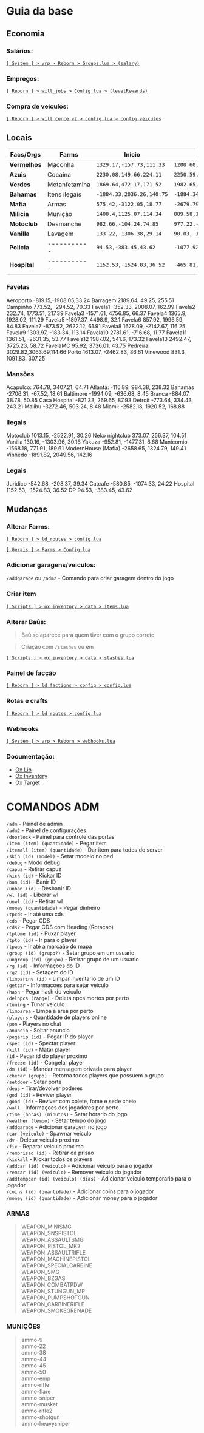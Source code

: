 # Guia da base

## Economia

### Salários:

[`[ System ] > vrp > Reborn > Groups.lua > (salary)`](./[%20System%20]/vrp/Reborn/Groups.lua)

### Empregos:

[`[ Reborn ] > will_jobs > Config.lua > (levelRewards)`](./[%20Reborn%20]/will_jobs/Config.lua)

### Compra de veiculos:

[`[ Reborn ] > will_conce_v2 > config.lua > config.veiculos`](./[%20Reborn%20]/will_conce_v2/config.lua)

## Locais

| Facs/Orgs     | Farms         | Inicio                    | Baus                      | Farm Loc                  |
| ------------- | ------------- | ------------------------- | ------------------------- | ------------------------- |
| **Vermelhos** | Maconha       | `1329.17,-157.73,111.33`  | `1200.60,-93.10,74.08`    | `99.78,6344.38,31.38`     |
| **Azuis**     | Cocaina       | `2230.08,149.66,224.11`   | `2250.59,52.02,251.41`    | `-1105.13,4952.35,218.65` |
| **Verdes**    | Metanfetamina | `1869.64,472.17,171.52`   | `1982.65,497.33,167.94`   | `1493.17,6390.24,21.26`   |
| **Bahamas**   | Itens ilegais | `-1884.33,2036.26,140.75` | `-1884.34,2069.88,145.58` | `-1855.11,2056.79,135.46` |
| **Mafia**     | Armas         | `575.42,-3122.05,18.77`   | `-2679.79,1336.11,144.25` | `-2678.92,1330.06,140.89` |
| **Milicia**   | Munição       | `1400.4,1125.07,114.34`   | `889.58,1143.94,326.97`   | `897.84,1152.0,333.66`    |
| **Motoclub**  | Desmanche     | `982.66,-104.24,74.85`    | `977.22,-104.03,74.85`    | `474.78,-1308.48,29.2`    |
| **Vanilla**   | Lavagem       | `133.22,-1306.38,29.14`   | `90.03,-1290.90,29.27`    | `97.48,-1293.61,29.33`    |
| **Policia**   | -----------   | `94.53,-383.45,43.62`     | `-1077.92,-815.81,11.04`  | ----------------------    |
| **Hospital**  | -----------   | `1152.53,-1524.83,36.52`  | `-465.81,-293.78,34.92`   | ----------------------    |

### Favelas

Aeroporto -819.15,-1908.05,33.24
Barragem 2189.64, 49.25, 255.51
Campinho 773.52, -294.52, 70.33
Favela1 -352.33, 2008.07, 162.99
Favela2 232.74, 1773.51, 217.39
Favela3 -1571.61, 4756.85, 66.37
Favela4 1365.9, 1928.02, 111.29
Favela5 -1897.37, 4498.9, 32.1
Favela6 857.92, 1996.59, 84.83
Favela7 -873.52, 2622.12, 61.91
Favela8 1678.09, -2142.67, 116.25
Favela9 1303.97, -183.34, 113.14
Favela10 2781.61, -716.68, 11.77
Favela11 1361.51, -2631.35, 53.77
Favela12 1987.02, 541.6, 173.32
Favela13 2492.47, 3725.23, 58.72
FavelaMC 95.92, 3736.01, 43.75
Pedreira 3029.82,3063.69,114.66
Porto 1613.07, -2462.83, 86.61
Vinewood 831.3, 1091.83, 307.25

### Mansões

Acapulco: 764.78, 3407.21, 64.71
Atlanta: -116.89, 984.38, 238.32
Bahamas -2706.31, -67.52, 18.61
Baltimore -1994.09, -636.68, 8.45
Branca -884.07, 38.78, 50.85
Casa Hospital -821.33, 269.65, 87.93
Detroit -773.64, 334.43, 243.21
Malibu -3272.46, 503.24, 8.48
Miami: -2582.18, 1920.52, 168.88

### Ilegais

Motoclub 1013.15, -2522.91, 30.26
Neko nightclub 373.07, 256.37, 104.51
Vanilla 130.16, -1303.96, 30.16
Yakuza -952.81, -1477.31, 8.68
Manicomio -1568.18, 771.91, 189.61
ModernHouse (Mafia) -2658.65, 1324.79, 149.41
Vinhedo -1891.82, 2049.56, 142.16

### Legais

Juridico -542.68, -208.37, 39.34
Catcafe -580.85, -1074.33, 24.22
Hospital 1152.53, -1524.83, 36.52
DP 94.53, -383.45, 43.62

## Mudanças

### Alterar Farms:

[`[ Reborn ] > ld_routes > config.lua`](./[%20Reborn%20]/ld_routes/config.lua)

[`[ Gerais ] > Farms > Config.lua`](./[%20Gerais%20]/Farms/Config.lua)

### Adicionar garagens/veiculos:

`/addgarage` ou `/adm2` - Comando para criar garagem dentro do jogo

### Criar item

[`[ Scripts ] > ox_inventory > data > items.lua`](./[%20Scripts%20]/ox_inventory/data/items.lua)

### Alterar Baús:

> Baú so aparece para quem tiver com o grupo correto

> Criação com `/stashes` ou em

[`[ Scripts ] > ox_inventory > data > stashes.lua`](./[%20Scripts%20]/ox_inventory/data/stashes.lua)

### Painel de facção

[`[ Reborn ] > ld_factions > config > config.lua`](./[%20Reborn%20]/ld_factions/config/config.lua)

### Rotas e crafts

[`[ Reborn ] > ld_routes > config.lua`](./[%20Reborn%20]/ld_routes/config.lua)

### Webhooks

[`[ System ] > vrp > Reborn > webhooks.lua`](./[%20System%20]/vrp/Reborn/webhooks.lua)

### Documentação:

- [Ox Lib](https://overextended.dev/ox_lib)
- [Ox Inventory](https://overextended.dev/ox_inventory)
- [Ox Target](https://overextended.dev/ox_target)

# COMANDOS ADM

`/adm` - Painel de admin <br>
`/adm2` - Painel de configurações <br>
`/doorlock` - Painel para controle das portas <br>
`/item (item) (quantidade)` - Pegar item <br>
`/itemall (item) (quantidade)` - Dar item para todos do server <br>
`/skin (id) (model)` - Setar modelo no ped <br>
`/debug` - Modo debug <br>
`/capuz` - Retirar capuz <br>
`/kick (id)` - Kickar ID <br>
`/ban (id)` - Banir ID <br>
`/unban (id)` - Desbanir ID <br>
`/wl (id)` - Liberar wl <br>
`/unwl (id)` - Retirar wl <br>
`/money (quantidade)` - Pegar dinheiro <br>
`/tpcds` - Ir até uma cds <br>
`/cds` - Pegar CDS <br>
`/cds2` - Pegar CDS com Heading (Rotaçao) <br>
`/tptome (id)` - Puxar player <br>
`/tpto (id)` - Ir para o player <br>
`/tpway` - Ir até a marcaão do mapa <br>
`/group (id) (grupo?)` - Setar grupo em um usuario <br>
`/ungroup (id) (grupo)` - Retirar grupo de um usuario <br>
`/rg (id)` - Informaçoes do ID <br>
`/rg2 (id)` - Setagem do ID <br>
`/limparinv (id)` - Limpar inventario de um ID <br>
`/getcar` - Informaçoes para setar veiculo <br>
`/hash` - Pegar hash do veiculo <br>
`/delnpcs (range)` - Deleta npcs mortos por perto <br>
`/tuning` - Tunar veiculo <br>
`/limparea` - Limpa a area por perto <br>
`/players` - Quantidade de players online <br>
`/pon` - Players no chat <br>
`/anuncio` - Soltar anuncio <br>
`/pegarip (id)` - Pegar IP do player <br>
`/spec (id)` - Spectar player <br>
`/kill (id)` - Matar player <br>
`/id` - Pegar id do player proximo <br>
`/freeze (id)` - Congelar player <br>
`/dm (id)` - Mandar mensagem privada para player <br>
`/checar (grupo)` - Retorna todos players que possuem o grupo <br>
`/setdoor` - Setar porta <br>
`/deus` - Tirar/devolver poderes <br>
`/god (id)` - Reviver player <br>
`/good (id)` - Reviver com colete, fome e sede cheio <br>
`/wall` - Informaçoes dos jogadores por perto <br>
`/time (horas) (minutos)` - Setar horario do jogo <br>
`/weather (tempo)` - Setar tempo do jogo <br>
`/addgarage` - Adicionar garagem no jogo <br>
`/car (veiculo)` - Spawnar veiculo <br>
`/dv` - Deletar veiculo proximo <br>
`/fix` - Reparar veiculo proximo <br>
`/remprisao (id)` - Retirar da prisao<br>
`/kickall` - Kickar todos os players <br>
`/addcar (id) (veiculo)` - Adicionar veiculo para o jogador <br>
`/remcar (id) (veiculo)` - Remover veiculo do jogador <br>
`/addtempcar (id) (veiculo) (dias)` - Adicionar veiculo temporario para o jogador <br>
`/coins (id) (quantidade)` - Adicionar coins para o jogador <br>
`/money (id) (quantidade)` - Adicionar money para o jogador <br>

### ARMAS

> WEAPON_MINISMG <br>
> WEAPON_SNSPISTOL <br>
> WEAPON_ASSAULTSMG <br>
> WEAPON_PISTOL_MK2 <br>
> WEAPON_ASSAULTRIFLE <br>
> WEAPON_MACHINEPISTOL <br>
> WEAPON_SPECIALCARBINE <br>
> WEAPON_SMG <br>
> WEAPON_BZGAS <br>
> WEAPON_COMBATPDW <br>
> WEAPON_STUNGUN_MP <br>
> WEAPON_PUMPSHOTGUN <br>
> WEAPON_CARBINERIFLE <br>
> WEAPON_SMOKEGRENADE <br>

### MUNIÇÕES

> ammo-9 <br>
> ammo-22 <br>
> ammo-38 <br>
> ammo-44 <br>
> ammo-45 <br>
> ammo-50 <br>
> ammo-emp <br>
> ammo-rifle <br>
> ammo-flare <br>
> ammo-sniper <br>
> ammo-musket <br>
> ammo-rifle2 <br>
> ammo-shotgun <br>
> ammo-heavysniper <br>
